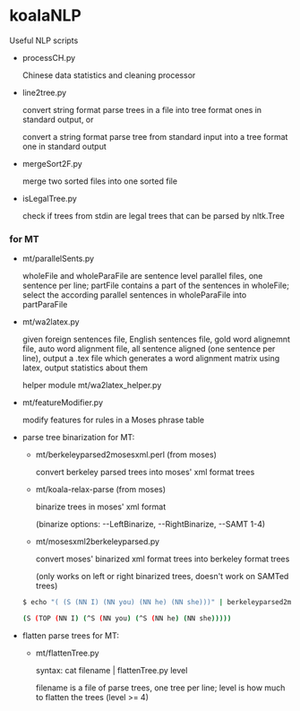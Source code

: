 # koalaNLP
Useful NLP scripts

 - processCH.py
   
   Chinese data statistics and cleaning processor
 
 - line2tree.py

   convert string format parse trees in a file into tree format ones in standard output, or
   
   convert a string format parse tree from standard input into a tree format one in standard output

 - mergeSort2F.py 

   merge two sorted files into one sorted file

 - isLegalTree.py

   check if trees from stdin are legal trees that can be parsed by nltk.Tree

### for MT
 - mt/parallelSents.py
   
   wholeFile and wholeParaFile are sentence level parallel files, one sentence per line; partFile contains a part of the sentences in wholeFile; select the according parallel sentences in wholeParaFile into partParaFile

 - mt/wa2latex.py

   given foreign sentences file, English sentences file, gold word alignemnt file, auto word alignment file, all sentence aligned (one sentence per line), output a .tex file which generates a word alignment matrix using latex, output statistics about them 

   helper module mt/wa2latex_helper.py

 - mt/featureModifier.py

   modify features for rules in a Moses phrase table

 - parse tree binarization for MT:
	
	- mt/berkeleyparsed2mosesxml.perl  (from moses) 
		
		convert berkeley parsed trees into moses' xml format trees

	- mt/koala-relax-parse  (from moses)

		binarize trees in moses' xml format 
		
		(binarize options: --LeftBinarize, --RightBinarize, --SAMT 1-4)

	- mt/mosesxml2berkeleyparsed.py 

		convert moses' binarized xml format trees into berkeley format trees 
		
		(only works on left or right binarized trees, doesn't work on SAMTed trees)
		
	``` bash	
	$ echo "( (S (NN I) (NN you) (NN he) (NN she)))" | berkeleyparsed2mosesxml.perl | koala-relax-parse --RightBinarize | mosesxml2berkeleyparsed.py 

	(S (TOP (NN I) (^S (NN you) (^S (NN he) (NN she)))))
	```

 - flatten parse trees for MT:

	- mt/flattenTree.py

	  syntax: cat filename | flattenTree.py level

	  filename is a file of parse trees, one tree per line; level is how much to flatten the trees (level >= 4)
